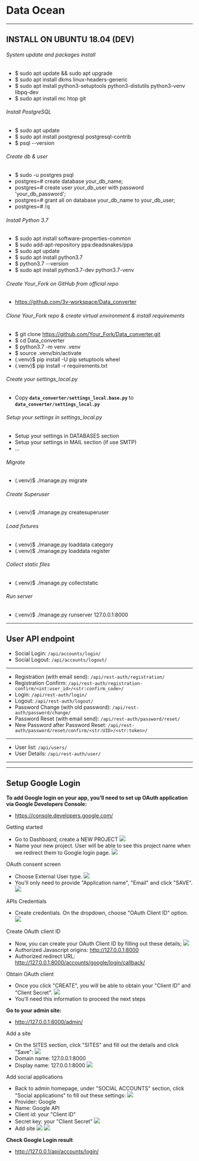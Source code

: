 # Data Ocean

-------------------------------------------------------------------------------------------------------------------------
INSTALL ON UBUNTU 18.04 (DEV)
-------------------------------------------------------------------------------------------------------------------------

###### System update and packages install 
- $ sudo apt update && sudo apt upgrade
- $ sudo apt install dkms linux-headers-generic
- $ sudo apt install python3-setuptools python3-distutils python3-venv libpq-dev
- $ sudo apt install mc htop git

###### Install PostgreSQL
- $ sudo apt update
- $ sudo apt install postgresql postgresql-contrib
- $ psql --version

###### Create db & user
- $ sudo -u postgres psql
- postgres=# create database your_db_name;
- postgres=# create user your_db_user with password 'your_db_password';
- postgres=# grant all on database your_db_name to your_db_user;
- postgres=# /q

###### Install Python 3.7
- $ sudo apt install software-properties-common
- $ sudo add-apt-repository ppa:deadsnakes/ppa
- $ sudo apt update
- $ sudo apt install python3.7
- $ python3.7 --version
- $ sudo apt install python3.7-dev python3.7-venv

###### Create Your_Fork on GitHub from official repo 
- https://github.com/3v-workspace/Data_converter

###### Clone Your_Fork repo & create virtual environment & install requirements
- $ git clone https://github.com/Your_Fork/Data_converter.git
- $ cd Data_converter
- $ python3.7 -m venv .venv
- $ source .venv/bin/activate
- (.venv)$ pip install -U pip setuptools wheel
- (.venv)$ pip install -r requirements.txt 

###### Create your settings_local.py
- Copy **`data_converter/settings_local.base.py`** to **`data_converter/settings_local.py`**

###### Setup your settings in settings_local.py
- Setup your settings in DATABASES section 
- Setup your settings in MAIL section (if use SMTP)
- ...

###### Migrate
- (.venv)$ ./manage.py migrate

###### Create Superuser
- (.venv)$ ./manage.py createsuperuser

###### Load fixtures
- (.venv)$ ./manage.py loaddata category
- (.venv)$ ./manage.py loaddata register

###### Collect static files
- (.venv)$ ./manage.py collectstatic

###### Run server
- (.venv)$ ./manage.py runserver 127.0.0.1:8000


-----------------------------------------------------------------------------------------------------
User API endpoint
-----------------------------------------------------------------------------------------------------
- Social Login: `/api/accounts/login/`
- Social Logout: `/api/accounts/logout/`
-----------------------------------------------------------------------------------------------------
- Registration (with email send): `/api/rest-auth/registration/`
- Registration Confirm: `/api/rest-auth/registration-confirm/<int:user_id>/<str:confirm_code>/`
- Login: `/api/rest-auth/login/`
- Logout: `/api/rest-auth/logout/`
- Password Change (with old password): `/api/rest-auth/password/change/`
- Password Reset (with email send): `/api/rest-auth/password/reset/`
- New Password after Password Reset: `/api/rest-auth/password/reset/confirm/<str:UID>/<str:token>/`
-----------------------------------------------------------------------------------------------------
- User list: `/api/users/`
- User Details: `/api/rest-auth/user/`
-----------------------------------------------------------------------------------------------------

-----------------------------------------------------------------------------------------------------
Setup Google Login
-----------------------------------------------------------------------------------------------------
**To add Google login on your app, you’ll need to set up OAuth application via Google Developers Console:**
- https://console.developers.google.com/

Getting started
- Go to Dashboard, create a NEW PROJECT
![](development/readme/google-login_01.jpg)
- Name your new project. User will be able to see this project name when we redirect them to Google login page.
![](development/readme/google-login_02.jpg)

OAuth consent screen
- Choose External User type.
![](development/readme/google-login_03.jpg)
- You’ll only need to provide "Application name", "Email" and click "SAVE".
![](development/readme/google-login_04.jpg)

APIs Credentials
- Create credentials. On the dropdown, choose "OAuth Client ID" option.
![](development/readme/google-login_05.jpg)

Create OAuth client ID
- Now, you can create your OAuth Client ID by filling out these details;
![](development/readme/google-login_06.jpg)
- Authorized Javascript origins: http://127.0.0.1:8000
- Authorized redirect URL: http://127.0.0.1:8000/accounts/google/login/callback/

Obtain OAuth client
- Once you click "CREATE", you will be able to obtain your "Client ID" and "Client Secret".
![](development/readme/google-login_07.jpg)
- You’ll need this information to proceed the next steps

**Go to your admin site:**
- http://127.0.0.1:8000/admin/

Add a site
- On the SITES section, click "SITES" and fill out the details and click "Save":
![](development/readme/google-login_08.jpg)
- Domain name: 127.0.0.1:8000
- Display name: 127.0.0.1:8000
![](development/readme/google-login_09.jpg)

Add social applications
- Back to admin homepage, under "SOCIAL ACCOUNTS" section, click "Social applications" to fill out these settings:
![](development/readme/google-login_10.jpg)
- Provider: Google
- Name: Google API
- Client id: your "Client ID"
- Secret key: your "Client Secret"
![](development/readme/google-login_11.jpg)
- Add site
![](development/readme/google-login_12.jpg)
![](development/readme/google-login_13.jpg)

**Check Google Login result**
- http://127.0.0.1/api/accounts/login/
